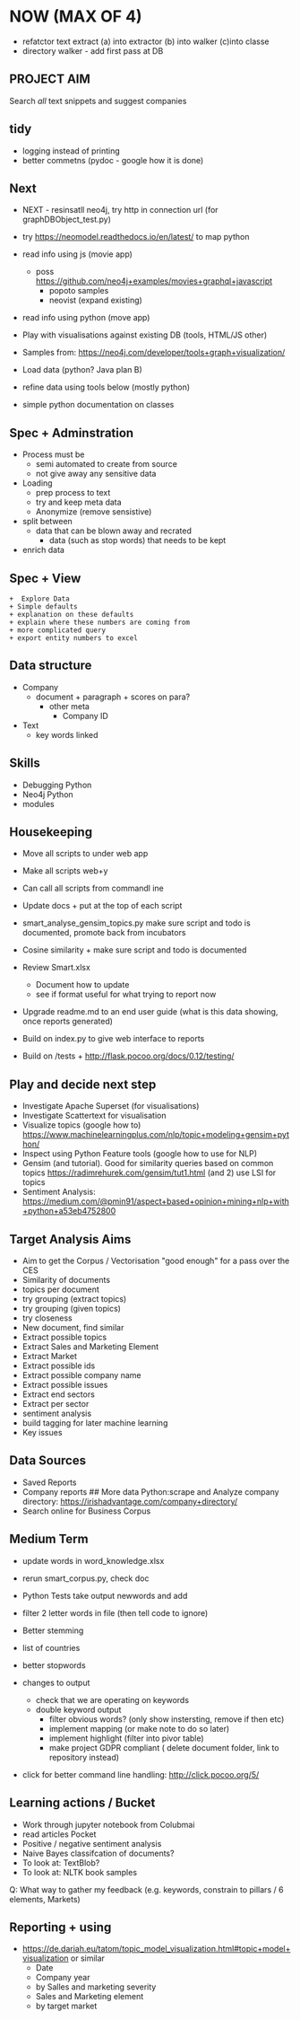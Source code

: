 # NOW (MAX OF 4)

+ refatctor text extract (a) into extractor (b) into walker (c)into classe
+ directory walker - add first pass at DB

## PROJECT AIM

Search *all* text snippets and suggest companies

## tidy

+ logging instead of printing
+ better commetns (pydoc - google how it is done)

## Next

+ NEXT - resinsatll neo4j, try http in connection url (for graphDBObject_test.py)

+ try <https://neomodel.readthedocs.io/en/latest/> to map python
+ read info using js (movie app)
  + poss <https://github.com/neo4j+examples/movies+graphql+javascript>
    + popoto samples
    + neovist (expand existing)
+ read info using python (move app)
+ Play with visualisations against existing DB (tools, HTML/JS other)
+ Samples from: <https://neo4j.com/developer/tools+graph+visualization/>
+ Load data (python? Java plan B)
+ refine data using tools below (mostly python)
+ simple python documentation on classes

## Spec + Adminstration

+ Process must be  
  + semi automated to create from source
  + not give away any sensitive data
+ Loading
  + prep process to text
  + try and keep meta data
  + Anonymize (remove sensistive)
+ split between
  + data that can be blown away and recrated
    + data (such as stop words) that needs to be kept
+ enrich data

## Spec + View

    +  Explore Data
    + Simple defaults
    + explanation on these defaults
    + explain where these numbers are coming from
    + more complicated query
    + export entity numbers to excel

## Data structure

+ Company
  + document
        + paragraph
            + scores on para?
    + other meta
      + Company ID
+ Text
  + key words linked

## Skills

+ Debugging Python
+ Neo4j Python
+ modules

## Housekeeping

+ Move all scripts to under web app
+ Make all scripts web+y
+ Can call all scripts from commandl ine

+ Update docs + put at the top of each script
+ smart_analyse_gensim_topics.py  make sure script and todo is documented, promote back from incubators
+ Cosine similarity + make sure script and todo is documented
+ Review Smart.xlsx
  + Document how to update
  + see if format useful for what trying to report now
+ Upgrade readme.md to an end user guide (what is this data showing, once reports generated)
+ Build on index.py to give web interface to reports
+ Build on /tests + <http://flask.pocoo.org/docs/0.12/testing/>

## Play and decide next step

+ Investigate Apache Superset (for visualisations)
+ Investigate Scattertext for visualisation
+ Visualize topics (google how to) <https://www.machinelearningplus.com/nlp/topic+modeling+gensim+python/>
+ Inspect using Python Feature tools (google how to use for NLP)
+ Gensim (and tutorial). Good for similarity queries based on common topics <https://radimrehurek.com/gensim/tut1.html> (and 2) use LSI for topics
+ Sentiment Analysis: <https://medium.com/@pmin91/aspect+based+opinion+mining+nlp+with+python+a53eb4752800>

## Target Analysis Aims

+ Aim to get the Corpus / Vectorisation "good enough" for a pass over the CES
+ Similarity of documents
+ topics per document
+ try grouping (extract topics)
+ try grouping (given topics)
+ try closeness
+ New document, find similar
+ Extract possible topics
+ Extract Sales and Marketing Element
+ Extract Market
+ Extract possible ids
+ Extract possible company name
+ Extract possible issues
+ Extract end sectors
+ Extract per sector
+ sentiment analysis
+ build tagging for later machine learning
+ Key issues

## Data Sources

+ Saved Reports
+ Company reports ## More data
Python:scrape and Analyze company directory: <https://irishadvantage.com/company+directory/>
+ Search online for Business Corpus

## Medium Term

+ update words in word_knowledge.xlsx
+ rerun smart_corpus.py, check doc
+ Python Tests
 take output newwords and add
+ filter 2 letter words in file (then tell code to ignore)
+ Better stemming
+ list of countries
+ better stopwords

+ changes to output
  + check that we are operating on keywords
  + double keyword output
    + filter obvious words? (only show instersting, remove if then etc)
    + implement mapping (or make note to do so later)
    + implement highlight (filter into pivor table)
    + make project GDPR compliant ( delete document folder, link to repository instead)
+ click for better command line handling:     <http://click.pocoo.org/5/>

## Learning actions / Bucket

+ Work through jupyter notebook from Colubmai
+ read articles Pocket
+ Positive / negative sentiment analysis
+ Naive Bayes classifcation of documents?
+ To look at: TextBlob?
+ To look at: NLTK book samples

Q: What way to gather my feedback (e.g. keywords, constrain to pillars / 6 elements, Markets)

## Reporting + using

+ <https://de.dariah.eu/tatom/topic_model_visualization.html#topic+model+visualization> or similar
  + Date
  + Company year
  + by Salles and marketing severity
  + Sales and Marketing element
  + by target market

